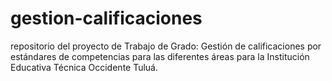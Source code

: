 # gestion-calificaciones
repositorio del proyecto de Trabajo de Grado: Gestión de calificaciones por estándares de competencias para las diferentes áreas para la Institución Educativa Técnica Occidente Tuluá.
